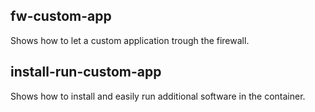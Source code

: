 ## fw-custom-app

Shows how to let a custom application trough the firewall.

## install-run-custom-app

Shows how to install and easily run additional software in the container.